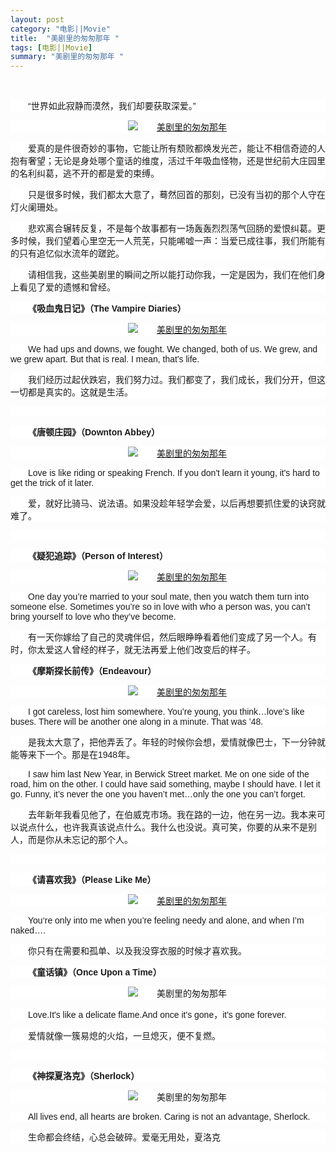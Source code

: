 ```yaml
---
layout: post
category: "电影||Movie"
title:  "美剧里的匆匆那年 "
tags: [电影||Movie]
summary: "美剧里的匆匆那年 "
---
```

<p style="text-indent:2em;">
	<br />
</p>
<p style="font-family:Arial, SimSun;font-size:14px;text-indent:2em;background-color:#FFFFFF;">
	“世界如此寂静而漠然，我们却要获取深爱。”
</p>
<p align="center" style="font-family:Arial, SimSun;font-size:14px;text-indent:30px;background-color:#FFFFFF;">
	<a href="http://language.chinadaily.com.cn/news/2015-01/02/content_19210704_2.htm" target="_self"><img align="center" border="0" id="9497236" src="http://language.chinadaily.com.cn/news/attachement/jpg/site1/20141231/00221910993f160df3051b.jpg" alt="美剧里的匆匆那年" /></a>
</p>
<p style="font-family:Arial, SimSun;font-size:14px;text-indent:2em;background-color:#FFFFFF;">
	爱真的是件很奇妙的事物，它能让所有颓败都焕发光芒，能让不相信奇迹的人抱有奢望；无论是身处哪个童话的维度，活过千年吸血怪物，还是世纪前大庄园里的名利纠葛，逃不开的都是爱的束缚。
</p>
<p style="font-family:Arial, SimSun;font-size:14px;text-indent:2em;background-color:#FFFFFF;">
	只是很多时候，我们都太大意了，蓦然回首的那刻，已没有当初的那个人守在灯火阑珊处。
</p>
<p style="font-family:Arial, SimSun;font-size:14px;text-indent:2em;background-color:#FFFFFF;">
	悲欢离合辗转反复，不是每个故事都有一场轰轰烈烈荡气回肠的爱恨纠葛。更多时候，我们望着心里空无一人荒芜，只能唏嘘一声：当爱已成往事，我们所能有的只有追忆似水流年的蹉跎。
</p>
<p style="font-family:Arial, SimSun;font-size:14px;text-indent:2em;background-color:#FFFFFF;">
	请相信我，这些美剧里的瞬间之所以能打动你我，一定是因为，我们在他们身上看见了爱的遗憾和曾经。
</p>
<p style="font-family:Arial, SimSun;font-size:14px;text-indent:2em;background-color:#FFFFFF;">
	<strong>《吸血鬼日记》（The Vampire Diaries）</strong>
</p>
<p align="center" style="font-family:Arial, SimSun;font-size:14px;text-indent:30px;background-color:#FFFFFF;">
	<a href="http://language.chinadaily.com.cn/news/2015-01/02/content_19210704_2.htm" target="_self"><img align="center" border="0" id="9497237" src="http://language.chinadaily.com.cn/news/attachement/png/site1/20141231/00221910993f160df31a1c.png" alt="美剧里的匆匆那年" /></a>
</p>
<p style="font-family:Arial, SimSun;font-size:14px;text-indent:2em;background-color:#FFFFFF;">
	We had ups and downs, we fought. We changed, both of us. We grew, and we grew apart. But that is real. I mean, that's life.
</p>
<p style="font-family:Arial, SimSun;font-size:14px;text-indent:2em;background-color:#FFFFFF;">
	我们经历过起伏跌宕，我们努力过。我们都变了，我们成长，我们分开，但这一切都是真实的。这就是生活。
</p>
<p style="font-family:Arial, SimSun;font-size:14px;text-indent:2em;background-color:#FFFFFF;">
	<br />
</p>
<p style="font-family:Arial, SimSun;font-size:14px;text-indent:2em;background-color:#FFFFFF;">
	<strong>《唐顿庄园》（Downton Abbey）</strong>
</p>
<p align="center" style="font-family:Arial, SimSun;font-size:14px;text-indent:30px;background-color:#FFFFFF;">
	<a href="http://language.chinadaily.com.cn/news/2015-01/02/content_19210704_3.htm" target="_self"><img align="center" border="0" id="9497238" src="http://language.chinadaily.com.cn/news/attachement/png/site1/20141231/00221910993f160df34b1d.png" alt="美剧里的匆匆那年" /></a>
</p>
<p style="font-family:Arial, SimSun;font-size:14px;text-indent:2em;background-color:#FFFFFF;">
	Love is like riding or speaking French. If you don't learn it young, it's hard to get the trick of it later.
</p>
<p style="font-family:Arial, SimSun;font-size:14px;text-indent:2em;background-color:#FFFFFF;">
	爱，就好比骑马、说法语。如果没趁年轻学会爱，以后再想要抓住爱的诀窍就难了。
</p>
<p style="font-family:Arial, SimSun;font-size:14px;text-indent:2em;background-color:#FFFFFF;">
	<br />
</p>
<p style="font-family:Arial, SimSun;font-size:14px;text-indent:2em;background-color:#FFFFFF;">
	<strong>《疑犯追踪》（Person of Interest）</strong>
</p>
<p align="center" style="font-family:Arial, SimSun;font-size:14px;text-indent:30px;background-color:#FFFFFF;">
	<a href="http://language.chinadaily.com.cn/news/2015-01/02/content_19210704_3.htm" target="_self"><img align="center" border="0" id="9497239" src="http://language.chinadaily.com.cn/news/attachement/jpg/site1/20141231/00221910993f160df3941e.jpg" alt="美剧里的匆匆那年" /></a>
</p>
<p style="font-family:Arial, SimSun;font-size:14px;text-indent:2em;background-color:#FFFFFF;">
	One day you’re married to your soul mate, then you watch them turn into someone else. Sometimes you’re so in love with who a person was, you can’t bring yourself to love who they’ve become.
</p>
<p style="font-family:Arial, SimSun;font-size:14px;text-indent:2em;background-color:#FFFFFF;">
	有一天你嫁给了自己的灵魂伴侣，然后眼睁睁看着他们变成了另一个人。有时，你太爱这人曾经的样子，就无法再爱上他们改变后的样子。
</p>
<p style="font-family:Arial, SimSun;font-size:14px;text-indent:2em;background-color:#FFFFFF;">
	<span style="line-height:1.5;"></span>
</p>
<p style="font-family:Arial, SimSun;font-size:14px;text-indent:2em;background-color:#FFFFFF;">
	<strong>《摩斯探长前传》（Endeavour）</strong>
</p>
<p align="center" style="font-family:Arial, SimSun;font-size:14px;text-indent:30px;background-color:#FFFFFF;">
	<a href="http://language.chinadaily.com.cn/news/2015-01/02/content_19210704_4.htm" target="_self"><img align="center" border="0" id="9497240" src="http://language.chinadaily.com.cn/news/attachement/jpg/site1/20141231/00221910993f160df3db1f.jpg" alt="美剧里的匆匆那年" /></a>
</p>
<p style="font-family:Arial, SimSun;font-size:14px;text-indent:2em;background-color:#FFFFFF;">
	I got careless, lost him somewhere. You’re young, you think…love’s like buses. There will be another one along in a minute. That was ’48.
</p>
<p style="font-family:Arial, SimSun;font-size:14px;text-indent:2em;background-color:#FFFFFF;">
	是我太大意了，把他弄丢了。年轻的时候你会想，爱情就像巴士，下一分钟就能等来下一个。那是在1948年。
</p>
<p style="font-family:Arial, SimSun;font-size:14px;text-indent:2em;background-color:#FFFFFF;">
	I saw him last New Year, in Berwick Street market. Me on one side of the road, him on the other. I could have said something, maybe I should have. I let it go. Funny, it’s never the one you haven’t met…only the one you can’t forget.
</p>
<p style="font-family:Arial, SimSun;font-size:14px;text-indent:2em;background-color:#FFFFFF;">
	去年新年我看见他了，在伯威克市场。我在路的一边，他在另一边。我本来可以说点什么，也许我真该说点什么。我什么也没说。真可笑，你要的从来不是别人，而是你从未忘记的那个人。
</p>
<p style="font-family:Arial, SimSun;font-size:14px;text-indent:2em;background-color:#FFFFFF;">
	<br />
</p>
<p style="font-family:Arial, SimSun;font-size:14px;text-indent:2em;background-color:#FFFFFF;">
	<strong>《请喜欢我》（Please Like Me）</strong>
</p>
<p align="center" style="font-family:Arial, SimSun;font-size:14px;text-indent:30px;background-color:#FFFFFF;">
	<a href="http://language.chinadaily.com.cn/news/2015-01/02/content_19210704_4.htm" target="_self"><img align="center" border="0" id="9497241" src="http://language.chinadaily.com.cn/news/attachement/jpg/site1/20141231/00221910993f160df44b20.jpg" alt="美剧里的匆匆那年" /></a>
</p>
<p style="font-family:Arial, SimSun;font-size:14px;text-indent:2em;background-color:#FFFFFF;">
	You‘re only into me when you’re feeling needy and alone, and when I’m naked….
</p>
<p style="font-family:Arial, SimSun;font-size:14px;text-indent:2em;background-color:#FFFFFF;">
	你只有在需要和孤单、以及我没穿衣服的时候才喜欢我。
</p>
<p style="font-family:Arial, SimSun;font-size:14px;text-indent:2em;background-color:#FFFFFF;">
	<strong>《童话镇》（Once Upon a Time）</strong>
</p>
<p align="center" style="font-family:Arial, SimSun;font-size:14px;text-indent:30px;background-color:#FFFFFF;">
	<img align="center" id="9497242" src="http://language.chinadaily.com.cn/news/attachement/png/site1/20141231/00221910993f160df48721.png" alt="美剧里的匆匆那年" />
</p>
<p style="font-family:Arial, SimSun;font-size:14px;text-indent:2em;background-color:#FFFFFF;">
	Love.It's like a delicate flame.And once it's gone，it's gone forever.
</p>
<p style="font-family:Arial, SimSun;font-size:14px;text-indent:2em;background-color:#FFFFFF;">
	爱情就像一簇易熄的火焰，一旦熄灭，便不复燃。
</p>
<p style="font-family:Arial, SimSun;font-size:14px;text-indent:2em;background-color:#FFFFFF;">
	<br />
</p>
<p style="font-family:Arial, SimSun;font-size:14px;text-indent:2em;background-color:#FFFFFF;">
	<strong>《神探夏洛克》（Sherlock）</strong>
</p>
<p align="center" style="font-family:Arial, SimSun;font-size:14px;text-indent:30px;background-color:#FFFFFF;">
	<img align="center" id="9497243" src="http://language.chinadaily.com.cn/news/attachement/jpg/site1/20141231/00221910993f160df4b922.jpg" alt="美剧里的匆匆那年" />
</p>
<p style="font-family:Arial, SimSun;font-size:14px;text-indent:2em;background-color:#FFFFFF;">
	All lives end, all hearts are broken. Caring is not an advantage, Sherlock.
</p>
<p style="font-family:Arial, SimSun;font-size:14px;text-indent:2em;background-color:#FFFFFF;">
	生命都会终结，心总会破碎。爱毫无用处，夏洛克
</p>
